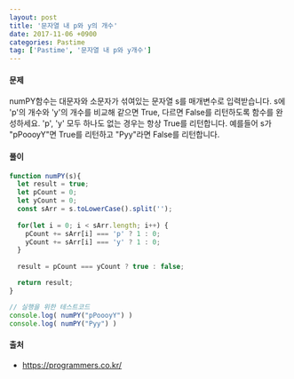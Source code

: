 ```yaml
---
layout: post
title: '문자열 내 p와 y의 개수'
date: 2017-11-06 +0900
categories: Pastime
tag: ['Pastime', '문자열 내 p와 y개수']
---
```


#### 문제

numPY함수는 대문자와 소문자가 섞여있는 문자열 s를 매개변수로 입력받습니다.
s에 'p'의 개수와 'y'의 개수를 비교해 같으면 True, 다르면 False를 리턴하도록 함수를 완성하세요. 'p', 'y' 모두 하나도 없는 경우는 항상 True를 리턴합니다.
예를들어 s가 "pPoooyY"면 True를 리턴하고 "Pyy"라면 False를 리턴합니다.

#### 풀이

```javascript
function numPY(s){
  let result = true;
  let pCount = 0;
  let yCount = 0;
  const sArr = s.toLowerCase().split('');
  
  for(let i = 0; i < sArr.length; i++) {
  	pCount += sArr[i] === 'p' ? 1 : 0;
    yCount += sArr[i] === 'y' ? 1 : 0;
  }
  
  result = pCount === yCount ? true : false;

  return result;
}
```
```javascript
// 실행을 위한 테스트코드
console.log( numPY("pPoooyY") )
console.log( numPY("Pyy") )
```

#### 출처
- <https://programmers.co.kr/>